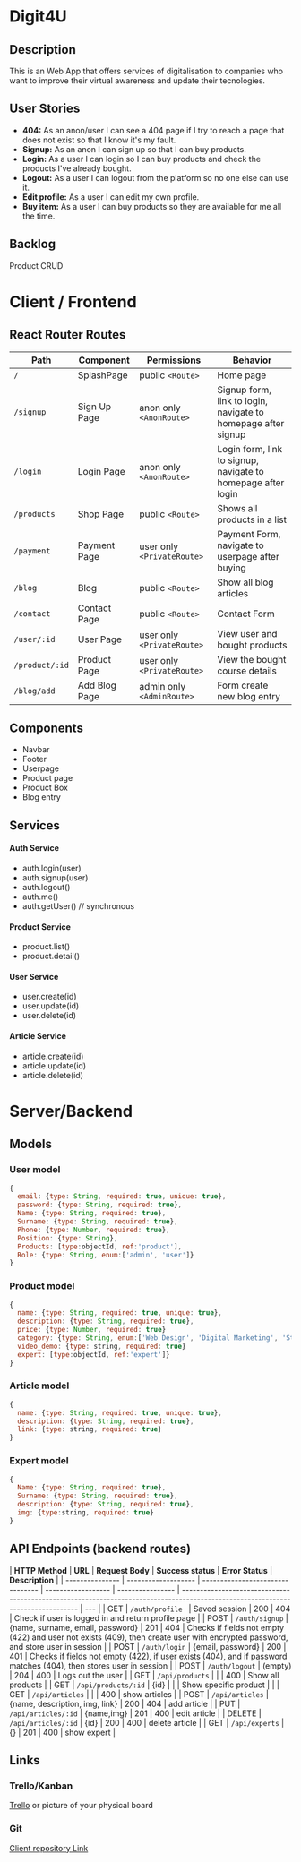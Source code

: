 # Digit4U

## Description

This is an Web App that offers services of digitalisation to companies who want to improve their virtual awareness and update their tecnologies.

## User Stories

- **404:** As an anon/user I can see a 404 page if I try to reach a page that does not exist so that I know it's my fault.
- **Signup:** As an anon I can sign up so that I can buy products.
- **Login:** As a user I can login so I can buy products and check the products I've already bought.
- **Logout:** As a user I can logout from the platform so no one else can use it.
- **Edit profile:** As a user I can edit my own profile.
- **Buy item:** As a user I can buy products so they are available for me all the time.

## Backlog

Product CRUD

# Client / Frontend

## React Router Routes

| **Path**       | **Component** | **Permissions**            | **Behavior**                                                  |
| -------------- | ------------- | -------------------------- | ------------------------------------------------------------- |
| `/`            | SplashPage    | public `<Route>`           | Home page                                                     |
| `/signup`      | Sign Up Page  | anon only `<AnonRoute>`    | Signup form, link to login, navigate to homepage after signup |
| `/login`       | Login Page    | anon only `<AnonRoute>`    | Login form, link to signup, navigate to homepage after login  |
| `/products`    | Shop Page     | public `<Route>`           | Shows all products in a list                                  |
| `/payment`     | Payment Page  | user only `<PrivateRoute>` | Payment Form, navigate to userpage after buying               |
| `/blog`        | Blog          | public `<Route>`           | Show all blog articles                                        |
| `/contact`     | Contact Page  | public `<Route>`           | Contact Form                                                  |
| `/user/:id`    | User Page     | user only `<PrivateRoute>` | View user and bought products                                 |
| `/product/:id` | Product Page  | user only `<PrivateRoute>` | View the bought course details                                |
| `/blog/add`    | Add Blog Page | admin only `<AdminRoute>`  | Form create new blog entry                                    |

## Components

- Navbar
- Footer
- Userpage
- Product page
- Product Box
- Blog entry

## Services

#### Auth Service

- auth.login(user)
- auth.signup(user)
- auth.logout()
- auth.me()
- auth.getUser() // synchronous

#### Product Service

- product.list()
- product.detail()

#### User Service

- user.create(id)
- user.update(id)
- user.delete(id)

#### Article Service

- article.create(id)
- article.update(id)
- article.delete(id)

# Server/Backend

## Models

### User model

```javascript
{
  email: {type: String, required: true, unique: true},
  password: {type: String, required: true},
  Name: {type: String, required: true},
  Surname: {type: String, required: true},
  Phone: {type: Number, required: true},
  Position: {type: String},
  Products: [type:objectId, ref:'product'],
  Role: {type: String, enum:['admin', 'user']}
}
```

### Product model

```javascript
{
  name: {type: String, required: true, unique: true},
  description: {type: String, required: true},
  price: {type: Number, required: true}
  category: {type: String, enum:['Web Design', 'Digital Marketing', 'Staff Training', 'Consulting']}
  video_demo: {type: string, required: true}
  expert: [type:objectId, ref:'expert']}
}
```

### Article model

```javascript
{
  name: {type: String, required: true, unique: true},
  description: {type: String, required: true},
  link: {type: string, required: true}
}
```

### Expert model

```javascript
{
  Name: {type: String, required: true},
  Surname: {type: String, required: true},
  description: {type: String, required: true},
  img: {type:string, required: true}
}
```

## API Endpoints (backend routes)

| **HTTP Method** | **URL**             | **Request Body**                 | **Success status** | **Error Status** | **Description**                                                                                                                 |
| --------------- | ------------------- | -------------------------------- | ------------------ | ---------------- | ------------------------------------------------------------------------------------------------------------------------------- | --- |
| GET             | `/auth/profile `    | Saved session                    | 200                | 404              | Check if user is logged in and return profile page                                                                              |
| POST            | `/auth/signup`      | {name, surname, email, password} | 201                | 404              | Checks if fields not empty (422) and user not exists (409), then create user with encrypted password, and store user in session |
| POST            | `/auth/login`       | {email, password}                | 200                | 401              | Checks if fields not empty (422), if user exists (404), and if password matches (404), then stores user in session              |
| POST            | `/auth/logout`      | (empty)                          | 204                | 400              | Logs out the user                                                                                                               |
| GET             | `/api/products`     |                                  |                    | 400              | Show all products                                                                                                               |
| GET             | `/api/products/:id` | {id}                             |                    |                  | Show specific product                                                                                                           |     |
| GET             | `/api/articles`     |                                  |                    | 400              | show articles                                                                                                                   |
| POST            | `/api/articles`     | {name, description, img, link}   | 200                | 404              | add article                                                                                                                     |
| PUT             | `/api/articles/:id` | {name,img}                       | 201                | 400              | edit article                                                                                                                    |
| DELETE          | `/api/articles/:id` | {id}                             | 200                | 400              | delete article                                                                                                                  |
| GET             | `/api/experts`      | {}                               | 201                | 400              | show expert                                                                                                                     |

## Links

### Trello/Kanban

[Trello](https://trello.com/b/LA1OwpCf/ironhack-project-3)
or picture of your physical board

### Git

[Client repository Link](https://github.com/l-masip/digit4u)
